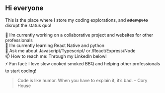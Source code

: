 ## Hi everyone 
This is the place where I store my coding explorations, and ~~attempt to~~ disrupt the status quo!

🔭  I’m currently working on a collaborative project and websites for other professionals  
🌱  I’m currently learning React Native and python  
💬  Ask me about Javascript/Typescript/ or /React/Express/Node  
📫  How to reach me: Through my LinkedIn below!  
⚡  Fun fact: I love slow cooked smoked BBQ and helping other professionals to start coding!  

>Code is like humor. When you have to explain it, it’s bad. – Cory House

